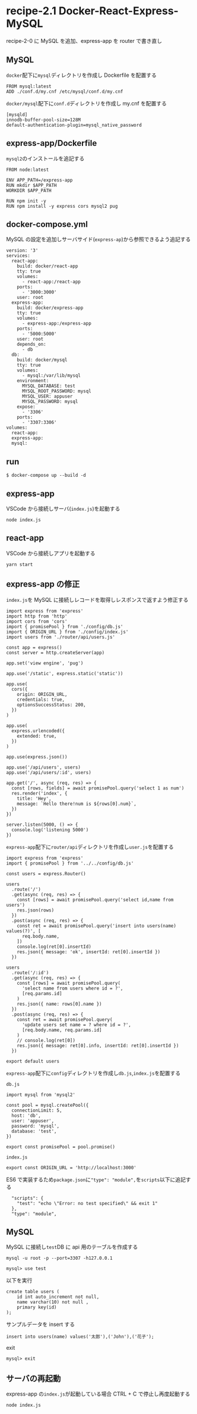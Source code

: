 # recipe-2.1 Docker-React-Express-MySQL

recipe-2-0 に MySQL を追加、express-app を router で書き直し

## MySQL

`docker`配下に`mysql`ディレクトリを作成し Dockerfile を配置する

```
FROM mysql:latest
ADD ./conf.d/my.cnf /etc/mysql/conf.d/my.cnf
```

`docker/mysql`配下に`conf.d`ディレクトリを作成し my.cnf を配置する

```
[mysqld]
innodb-buffer-pool-size=128M
default-authentication-plugin=mysql_native_password
```

## express-app/Dockerfile

`mysql2`のインストールを追記する

```
FROM node:latest

ENV APP_PATH=/express-app
RUN mkdir $APP_PATH
WORKDIR $APP_PATH

RUN npm init -y
RUN npm install -y express cors mysql2 pug
```

## docker-compose.yml

MySQL の設定を追加しサーバサイド(`express-ap`)から参照できるよう追記する

```
version: '3'
services:
  react-app:
    build: docker/react-app
    tty: true
    volumes:
      - react-app:/react-app
    ports:
      - '3000:3000'
    user: root
  express-app:
    build: docker/express-app
    tty: true
    volumes:
      - express-app:/express-app
    ports:
      - '5000:5000'
    user: root
    depends_on:
      - db
  db:
    build: docker/mysql
    tty: true
    volumes:
      - mysql:/var/lib/mysql
    environment:
      MYSQL_DATABASE: test
      MYSQL_ROOT_PASSWORD: mysql
      MYSQL_USER: appuser
      MYSQL_PASSWORD: mysql
    expose:
      - '3306'
    ports:
      - '3307:3306'
volumes:
  react-app:
  express-app:
  mysql:
```

## run

```
$ docker-compose up --build -d
```

## express-app

VSCode から接続しサーバ(`index.js`)を起動する

```
node index.js
```

## react-app

VSCode から接続しアプリを起動する

```
yarn start
```

## express-app の修正

`index.js`を MySQL に接続しレコードを取得しレスポンスで返すよう修正する

```
import express from 'express'
import http from 'http'
import cors from 'cors'
import { promisePool } from './config/db.js'
import { ORIGIN_URL } from './config/index.js'
import users from './router/api/users.js'

const app = express()
const server = http.createServer(app)

app.set('view engine', 'pug')

app.use('/static', express.static('static'))

app.use(
  cors({
    origin: ORIGIN_URL,
    credentials: true,
    optionsSuccessStatus: 200,
  })
)

app.use(
  express.urlencoded({
    extended: true,
  })
)

app.use(express.json())

app.use('/api/users', users)
app.use('/api/users/:id', users)

app.get('/', async (req, res) => {
  const [rows, fields] = await promisePool.query('select 1 as num')
  res.render('index', {
    title: 'Hey',
    message: `Hello there!num is ${rows[0].num}`,
  })
})

server.listen(5000, () => {
  console.log('listening 5000')
})
```

`express-app`配下に`router/api`ディレクトリを作成し`user.js`を配置する

```
import express from 'express'
import { promisePool } from '../../config/db.js'

const users = express.Router()

users
  .route('/')
  .get(async (req, res) => {
    const [rows] = await promisePool.query('select id,name from users')
    res.json(rows)
  })
  .post(async (req, res) => {
    const ret = await promisePool.query('insert into users(name) values(?)', [
      req.body.name,
    ])
    console.log(ret[0].insertId)
    res.json({ message: 'ok', insertId: ret[0].insertId })
  })

users
  .route('/:id')
  .get(async (req, res) => {
    const [rows] = await promisePool.query(
      'select name from users where id = ?',
      [req.params.id]
    )
    res.json({ name: rows[0].name })
  })
  .post(async (req, res) => {
    const ret = await promisePool.query(
      'update users set name = ? where id = ?',
      [req.body.name, req.params.id]
    )
    // console.log(ret[0])
    res.json({ message: ret[0].info, insertId: ret[0].insertId })
  })

export default users
```

`express-app`配下に`config`ディレクトリを作成し`db.js`,`index.js`を配置する

`db.js`

```
import mysql from 'mysql2'

const pool = mysql.createPool({
  connectionLimit: 5,
  host: 'db',
  user: 'appuser',
  password: 'mysql',
  database: 'test',
})

export const promisePool = pool.promise()
```

`index.js`

```
export const ORIGIN_URL = 'http://localhost:3000'
```

ES6 で実装するため`package.json`に`"type": "module",`を`scripts`以下に追記する

```
  "scripts": {
    "test": "echo \"Error: no test specified\" && exit 1"
  },
  "type": "module",
```

## MySQL

MySQL に接続し`test`DB に api 用のテーブルを作成する

```
mysql -u root -p --port=3307 -h127.0.0.1

mysql> use test

```

以下を実行

```
create table users (
    id int auto_increment not null,
    name varchar(10) not null ,
    primary key(id)
);
```

サンプルデータを insert する

```
insert into users(name) values('太郎'),('John'),('花子');
```

exit

```
mysql> exit
```

## サーバの再起動

express-app の`index.js`が起動している場合 CTRL + C で停止し再度起動する

```
node index.js
```
